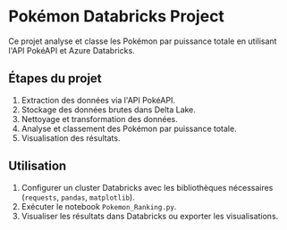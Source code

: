 # Pokémon Databricks Project

Ce projet analyse et classe les Pokémon par puissance totale en utilisant l'API PokéAPI et Azure Databricks.

## Étapes du projet

1. Extraction des données via l'API PokéAPI.
2. Stockage des données brutes dans Delta Lake.
3. Nettoyage et transformation des données.
4. Analyse et classement des Pokémon par puissance totale.
5. Visualisation des résultats.

## Utilisation

1. Configurer un cluster Databricks avec les bibliothèques nécessaires (`requests`, `pandas`, `matplotlib`).
2. Exécuter le notebook `Pokemon_Ranking.py`.
3. Visualiser les résultats dans Databricks ou exporter les visualisations.
